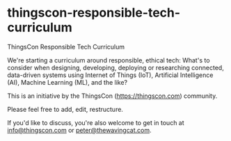 # thingscon-responsible-tech-curriculum
ThingsCon Responsible Tech Curriculum

We're starting a curriculum around responsible, ethical tech: What's to consider when designing, developing, deploying or researching connected, data-driven systems using Internet of Things (IoT), Artificial Intelligence (AI), Machine Learning (ML), and the like?

This is an initiative by the ThingsCon (https://thingscon.com) community.

Please feel free to add, edit, restructure. 

If you'd like to discuss, you're also welcome to get in touch at info@thingscon.com or peter@thewavingcat.com.
